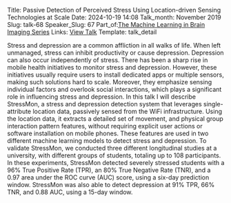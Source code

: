 Title: Passive Detection of Perceived Stress Using Location-driven Sensing Technologies at Scale
Date: 2024-10-19 14:08
Talk_month: November 2019
Slug: talk-68
Speaker_Slug: 67
Part_of:[The Machine Learning in Brain Imaging Series](/series)
Links: [View Talk](https://www.youtube.com/watch?v=HdwYMnlpeRo&ab_channel=NIMHCenterforMultimodalNeuroimaging)
Template: talk_detail

Stress and depression are a common affliction in all walks of life. When left unmanaged, stress can inhibit productivity or cause depression. Depression can also occur independently of stress. There has been a sharp rise in mobile health initiatives to monitor stress and depression. However, these initiatives usually require users to install dedicated apps or multiple sensors, making such solutions hard to scale. Moreover, they emphasize sensing individual factors and overlook social interactions, which plays a significant role in influencing stress and depression. In this talk I will describe StressMon, a stress and depression detection system that leverages single-attribute location data, passively sensed from the WiFi infrastructure. Using the location data, it extracts a detailed set of movement, and physical group interaction pattern features, without requiring explicit user actions or software installation on mobile phones. These features are used in two different machine learning models to detect stress and depression. To validate StressMon, we conducted three different longitudinal studies at a university, with different groups of students, totaling up to 108 participants. In these experiments, StressMon detected severely stressed students with a 96% True Positive Rate (TPR), an 80% True Negative Rate (TNR), and a 0.97 area under the ROC curve (AUC) score, using a six-day prediction window. StressMon was also able to detect depression at 91% TPR, 66% TNR, and 0.88 AUC, using a 15-day window.
